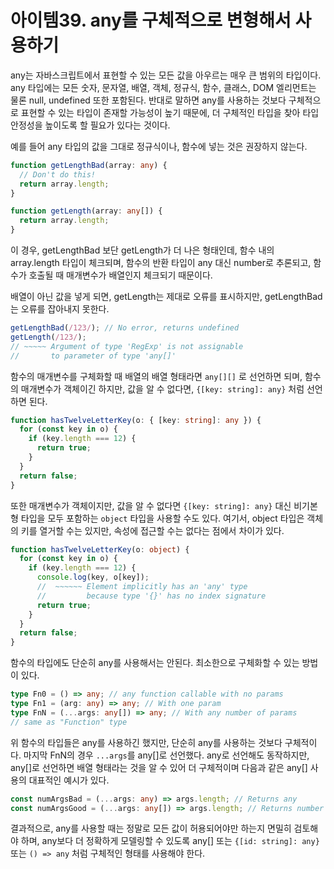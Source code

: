 # 아이템39. any를 구체적으로 변형해서 사용하기

any는 자바스크립트에서 표현할 수 있는 모든 값을 아우르는 매우 큰 범위의 타입이다.
any 타입에는 모든 숫자, 문자열, 배열, 객체, 정규식, 함수, 클래스, DOM 엘리먼트는 물론
null, undefined 또한 포함된다. 반대로 말하면 any를 사용하는 것보다 구체적으로 표현할 수 있는 타입이 존재할 가능성이
높기 때문에, 더 구체적인 타입을 찾아 타입 안정성을 높이도록 할 필요가 있다는 것이다.

예를 들어 any 타입의 값을 그대로 정규식이나, 함수에 넣는 것은 권장하지 않는다.

```ts
function getLengthBad(array: any) {
  // Don't do this!
  return array.length;
}

function getLength(array: any[]) {
  return array.length;
}
```

이 경우, getLengthBad 보단 getLength가 더 나은 형태인데, 함수 내의 array.length 타입이 체크되며,
함수의 반환 타입이 any 대신 number로 추론되고, 함수가 호출될 때 매개변수가 배열인지 체크되기 때문이다.

배열이 아닌 값을 넣게 되면, getLength는 제대로 오류를 표시하지만, getLengthBad는 오류를 잡아내지 못한다.

```ts
getLengthBad(/123/); // No error, returns undefined
getLength(/123/);
// ~~~~~ Argument of type 'RegExp' is not assignable
//       to parameter of type 'any[]'
```

함수의 매개변수를 구체화할 때 배열의 배열 형태라면 `any[][]` 로 선언하면 되며, 함수의 매개변수가 객체이긴 하지만,
값을 알 수 없다면, `{[key: string]: any}` 처럼 선언하면 된다.

```ts
function hasTwelveLetterKey(o: { [key: string]: any }) {
  for (const key in o) {
    if (key.length === 12) {
      return true;
    }
  }
  return false;
}
```

또한 매개변수가 객체이지만, 값을 알 수 없다면 `{[key: string]: any}` 대신 비기본형 타입을 모두 포함하는 `object`
타입을 사용할 수도 있다. 여기서, object 타입은 객체의 키를 열거할 수는 있지만, 속성에 접근할 수는 없다는 점에서 차이가 있다.

```ts
function hasTwelveLetterKey(o: object) {
  for (const key in o) {
    if (key.length === 12) {
      console.log(key, o[key]);
      //  ~~~~~~ Element implicitly has an 'any' type
      //         because type '{}' has no index signature
      return true;
    }
  }
  return false;
}
```

함수의 타입에도 단순히 any를 사용해서는 안된다. 최소한으로 구체화할 수 있는 방법이 있다.

```ts
type Fn0 = () => any; // any function callable with no params
type Fn1 = (arg: any) => any; // With one param
type FnN = (...args: any[]) => any; // With any number of params
// same as "Function" type
```

위 함수의 타입들은 any를 사용하긴 했지만, 단순히 any를 사용하는 것보다 구체적이다. 마지막 FnN의 경우
`...args`를 any[]로 선언했다. any로 선언해도 동작하지만, any[]로 선언하면 배열 형태라는 것을 알 수 있어 더 구체적이며
다음과 같은 any[] 사용의 대표적인 예시가 있다.

```ts
const numArgsBad = (...args: any) => args.length; // Returns any
const numArgsGood = (...args: any[]) => args.length; // Returns number
```

결과적으로, any를 사용할 때는 정말로 모든 값이 허용되어야만 하는지 면밀히 검토해야 하며, any보다 더 정확하게
모델링할 수 있도록 any[] 또는 `{[id: string]: any}` 또는 `() => any` 처럼 구체적인 형태를 사용해야 한다.
